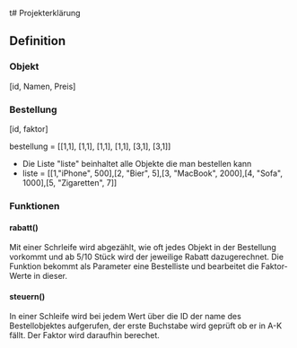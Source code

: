 t# Projekterklärung

## Definition 
### Objekt
[id, Namen, Preis]

### Bestellung
[id, faktor]

bestellung = [[1,1], [1,1], [1,1], [1,1], [3,1], [3,1]]

* Die Liste "liste" beinhaltet alle Objekte die man bestellen kann
* liste = [[1,"iPhone", 500],[2, "Bier", 5],[3, "MacBook", 2000],[4, "Sofa", 1000],[5, "Zigaretten", 7]]

### Funktionen

#### rabatt()

Mit einer Schrleife wird abgezählt, wie oft jedes Objekt in der Bestellung vorkommt und ab 5/10 Stück wird der jeweilige Rabatt dazugerechnet. Die Funktion bekommt als Parameter eine Bestelliste und bearbeitet die Faktor-Werte in dieser. 

#### steuern()

In einer Schleife wird bei jedem Wert über die ID der name des Bestellobjektes aufgerufen, der erste Buchstabe wird geprüft ob er in A-K fällt. Der Faktor wird daraufhin berechet.
